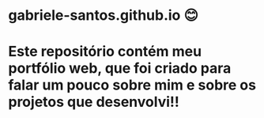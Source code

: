 # gabriele-santos.github.io  :blush:

# Este repositório contém meu portfólio web, que foi criado para falar um pouco sobre mim e sobre os projetos que desenvolvi!!

